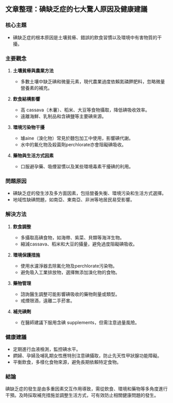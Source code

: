 ## 文章整理：碘缺乏症的七大驚人原因及健康建議

### 核心主題
- 碘缺乏症的根本原因是土壤貧瘠、錯誤的飲食習慣以及環境中有害物質的干擾。

### 主要觀念
1. **土壤貧瘠與農業方法**  
   - 多數土壤中缺乏碘和微量元素，現代農業過度依賴氮磷鉀肥料，忽略微量營養素的補充。
   
2. **飲食結構影響**  
   - 高 cassava（木薯）、稻米、大豆等食物攝取，降低碘吸收效率。  
   - 遠離海鮮、乳制品和含碘鹽等主要碘來源。

3. **環境污染物干擾**  
   - 璩aine（溴化物）常見於麵包加工中使用，影響碘代謝。  
   - 水中的氟化物及殺菌劑perchlorate亦會阻礙碘吸收。

4. **藥物與生活方式因素**  
   - 口服避孕藥、吸煙習慣以及某些環境毒素干擾碘的利用。

### 問題原因
- 碘缺乏症的發生涉及多方面因素，包括營養失衡、環境污染和生活方式選擇。  
- 地域性缺碘問題，如南亞、東南亞、非洲等地居民易受影響。

### 解決方法
1. **飲食調整**  
   - 多攝取高碘食物，如海帶、紫菜、貝類等海洋生物。  
   - 縮減cassava、稻米和大豆的攝量，避免過度阻礙碘吸收。

2. **環境保護措施**  
   - 使用水濾淨器去除氟化物及perchlorate污染物。  
   - 避免吸入工業排放物，選擇無添加溴化物的食物。

3. **藥物管理**  
   - 諮詢醫生調整可能影響碘吸收的藥物劑量或類型。  
   - 戒煙限酒，遠離二手菸害。

4. **補充碘劑**  
   - 在醫師建議下服用含碘 supplements，但需注意過量風險。

### 健康建議
- 定期進行血液檢測，監控碘水平。  
- 閷婦、孕婦及哺乳期女性應特別注意碘攝取，防止先天性甲狀腺功能障礙。  
- 平衡飲食，多樣化食物來源，避免長期依賴特定食物。

### 結論
碘缺乏症的發生是由多重因素交互作用導致，需從飲食、環境和藥物等多角度進行干預。及時採取補充措施並調整生活方式，可有效防止相關健康問題的發生。